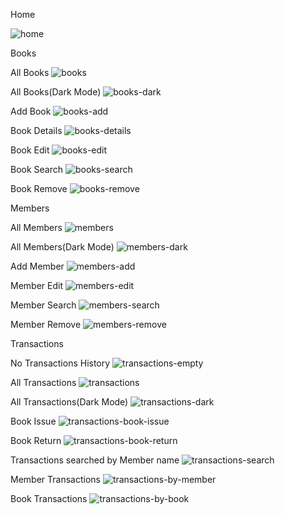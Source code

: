 Home

![home](https://user-images.githubusercontent.com/63660334/128862878-f4ec3ddf-3355-4f56-9b5c-2162eccdd4f0.png)


Books

All Books
![books](https://user-images.githubusercontent.com/63660334/128862951-571dfb0c-ec37-4f7e-b27b-4269ecb88989.png)

All Books(Dark Mode)
![books-dark](https://user-images.githubusercontent.com/63660334/128863229-2eecf634-e64f-4961-b800-9377ef33e24d.png)

Add Book
![books-add](https://user-images.githubusercontent.com/63660334/128862990-efd7eb8a-3ce2-42f1-a9c4-35d756234282.png)

Book Details
![books-details](https://user-images.githubusercontent.com/63660334/128863029-63b4c2d5-8903-4409-a859-9950227f17c5.png)

Book Edit
![books-edit](https://user-images.githubusercontent.com/63660334/128863055-058dcc3c-0705-4317-8498-2e21551ed9e1.png)

Book Search
![books-search](https://user-images.githubusercontent.com/63660334/128863160-47da3ffb-368b-4b33-9d22-722a0a987733.png)

Book Remove
![books-remove](https://user-images.githubusercontent.com/63660334/128863112-c573fb59-dde7-4940-8f96-c3b725824e85.png)


Members

All Members
![members](https://user-images.githubusercontent.com/63660334/128863552-dda9730c-e0eb-4d4f-967e-eab2c784eb5c.png)

All Members(Dark Mode)
![members-dark](https://user-images.githubusercontent.com/63660334/128863572-734fed39-1d95-433b-9f36-50879b303e0b.png)

Add Member
![members-add](https://user-images.githubusercontent.com/63660334/128863601-ca1ffad2-ce3b-4c4d-b971-f6558cec8d57.png)

Member Edit
![members-edit](https://user-images.githubusercontent.com/63660334/128863615-3cc8cc7e-544e-4ce5-aa92-688f346bfc8c.png)

Member Search
![members-search](https://user-images.githubusercontent.com/63660334/128863629-70345bfe-c515-429f-85e8-79d9963b9725.png)

Member Remove
![members-remove](https://user-images.githubusercontent.com/63660334/128863642-70da87f6-fdbd-4f02-9a0c-aed3a33c4ca1.png)


Transactions

No Transactions History
![transactions-empty](https://user-images.githubusercontent.com/63660334/128864222-60beaece-edc7-497c-9ed8-e7ad761750e7.png)

All Transactions
![transactions](https://user-images.githubusercontent.com/63660334/128864263-843e2f5f-a45d-480b-9b9e-a74b933901a4.png)

All Transactions(Dark Mode)
![transactions-dark](https://user-images.githubusercontent.com/63660334/128864289-b23e673a-99a5-40da-87f7-4a51024b8a44.png)

Book Issue
![transactions-book-issue](https://user-images.githubusercontent.com/63660334/128864311-f78ad0cf-798a-45b9-acdc-4a99f51d701b.png)

Book Return
![transactions-book-return](https://user-images.githubusercontent.com/63660334/128864320-6a769f77-b6bd-4a12-865e-af8b5b056742.png)

Transactions searched by Member name
![transactions-search](https://user-images.githubusercontent.com/63660334/128864348-88bb7420-da6e-4062-801d-6dead92f9111.png)

Member Transactions
![transactions-by-member](https://user-images.githubusercontent.com/63660334/128864364-d6e01ffb-e50b-4e6e-b6d5-7c7fcbcdc643.png)

Book Transactions
![transactions-by-book](https://user-images.githubusercontent.com/63660334/128864387-bd0a40e2-f6c7-48d9-bda1-c31b4a9c501e.png)
